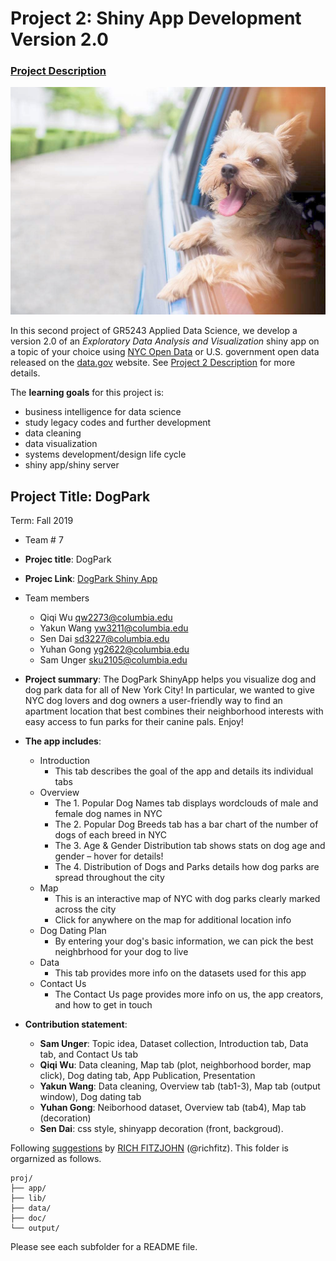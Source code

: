 # Project 2: Shiny App Development Version 2.0

### [Project Description](doc/project2_desc.md)

![](doc/background.jpg)

In this second project of GR5243 Applied Data Science, we develop a version 2.0 of an *Exploratory Data Analysis and Visualization* shiny app on a topic of your choice using [NYC Open Data](https://opendata.cityofnewyork.us/) or U.S. government open data released on the [data.gov](https://data.gov/) website. See [Project 2 Description](doc/project2_desc.md) for more details.  

The **learning goals** for this project is:

- business intelligence for data science
- study legacy codes and further development
- data cleaning
- data visualization
- systems development/design life cycle
- shiny app/shiny server


## Project Title: DogPark
Term: Fall 2019

+ Team # 7
+ **Projec title**: DogPark
+ **Projec Link**: [DogPark Shiny App](https://qqwu.shinyapps.io/proj2-2019-group7-dog-park/) 
 + Team members
	+ Qiqi Wu [qw2273@columbia.edu](qw2273@columbia.edu)
	+ Yakun Wang [yw3211@columbia.edu](yw3211@columbia.edu)
	+ Sen Dai [sd3227@columbia.edu](sd3227@columbia.edu)
	+ Yuhan Gong [yg2622@columbia.edu](yg2622@columbia.edu)
	+ Sam Unger [sku2105@columbia.edu](sku2105@columbia.edu)

+ **Project summary**: The DogPark ShinyApp helps you visualize dog and dog park data for all of New York City! In particular, we wanted to give NYC dog lovers and dog owners a user-friendly way to find an apartment location that best combines their neighborhood interests with easy access to fun parks for their canine pals. Enjoy!

+ **The app includes**:
  + Introduction
    + This tab describes the goal of the app and details its individual tabs
  + Overview
    + The 1. Popular Dog Names tab displays wordclouds of male and female dog names in NYC
    + The 2. Popular Dog Breeds tab has a bar chart of the number of dogs of each breed in NYC
    + The 3. Age & Gender Distribution tab shows stats on dog age and gender – hover for details!
    + The 4. Distribution of Dogs and Parks details how dog parks are spread throughout the city
  + Map
    + This is an interactive map of NYC with dog parks clearly marked across the city
    + Click for anywhere on the map for additional location info
  + Dog Dating Plan
    + By entering your dog's basic information, we can pick the best neighbrhood for your dog to live
  + Data 
    + This tab provides more info on the datasets used for this app
  + Contact Us
    + The Contact Us page provides more info on us, the app creators, and how to get in touch


+ **Contribution statement**: 
    + **Sam Unger**: Topic idea, Dataset collection, Introduction tab, Data tab, and Contact Us tab
    + **Qiqi Wu**: Data cleaning, Map tab (plot, neighborhood border, map click), Dog dating tab, App Publication, Presentation 
    + **Yakun Wang**: Data cleaning, Overview tab (tab1-3), Map tab (output window), Dog dating tab
    + **Yuhan Gong**: Neiborhood dataset, Overview tab (tab4), Map tab (decoration)
    + **Sen Dai**: css style, shinyapp decoration (front, backgroud). 

Following [suggestions](http://nicercode.github.io/blog/2013-04-05-projects/) by [RICH FITZJOHN](http://nicercode.github.io/about/#Team) (@richfitz). This folder is orgarnized as follows.

```
proj/
├── app/
├── lib/
├── data/
├── doc/
└── output/
```

Please see each subfolder for a README file.

